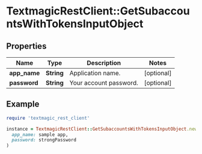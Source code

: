 # TextmagicRestClient::GetSubaccountsWithTokensInputObject

## Properties

| Name | Type | Description | Notes |
| ---- | ---- | ----------- | ----- |
| **app_name** | **String** | Application name. | [optional] |
| **password** | **String** | Your account password. | [optional] |

## Example

```ruby
require 'textmagic_rest_client'

instance = TextmagicRestClient::GetSubaccountsWithTokensInputObject.new(
  app_name: sample app,
  password: strongPassword
)
```

